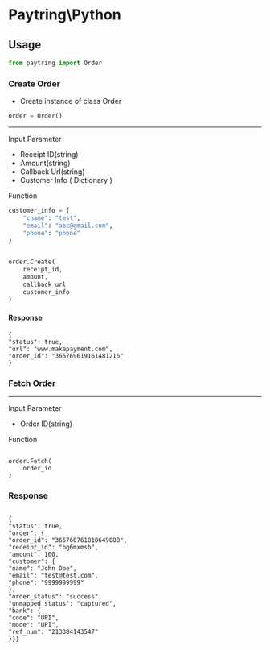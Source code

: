 # Paytring\Python

## Usage

```python
from paytring import Order

```

### Create Order

- Create instance of class Order
```python
order = Order()
```


---
Input Parameter

- Receipt ID(string)
- Amount(string)
- Callback Url(string)
- Customer Info ( Dictionary )

Function
```python
customer_info = {
    "cname": "test",
    "email": "abc@gmail.com",
    "phone": "phone"
}


order.Create(
    receipt_id,
    amount,
    callback_url
    customer_info
)
```

#### Response
```
{
"status": true,
"url": "www.makepayment.com",
"order_id": "365769619161481216"
}
```

### Fetch Order
---
Input Parameter

- Order ID(string)

Function
```

order.Fetch(
    order_id
)
```

### Response
```

{
"status": true,
"order": {
"order_id": "365760761810649088",
"receipt_id": "bg6mxmsb",
"amount": 100,
"customer": {
"name": "John Doe",
"email": "test@test.com",
"phone": "9999999999"
},
"order_status": "success",
"unmapped_status": "captured",
"bank": {
"code": "UPI",
"mode": "UPI",
"ref_num": "213384143547"
}}}

```
